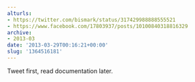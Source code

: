 ```yaml
---
alturls:
- https://twitter.com/bismark/status/317429988888555521
- https://www.facebook.com/17803937/posts/10100840318816329
archive:
- 2013-03
date: '2013-03-29T00:16:21+00:00'
slug: '1364516181'
---
```


Tweet first, read documentation later.

